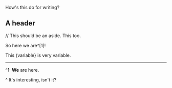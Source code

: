 How's this do for writing?

## A header

// This should be an aside.
This too.

So here we are^[1]!

This {variable} is very variable.

---

^1: **We** are here.

^ It's interesting, isn't it?
